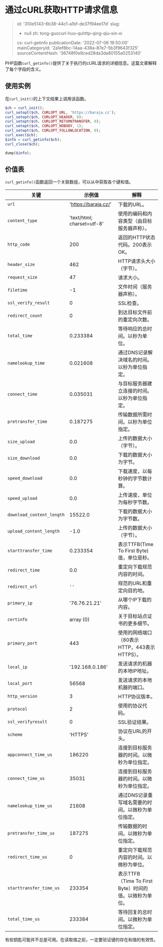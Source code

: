 通过cURL获取HTTP请求信息
================

> id: '310e5143-6b38-44c1-a1bf-de37f94ee17d'
> slug:
> 	- null
> 	zh: tong-guocurl-huo-quhttp-qing-qiu-xin-xi
>
> cs: curl-getinfo
> publicationDate: '2022-07-06 19:50:00'
> mainCategoryId: '2a1ef8bc-14aa-438a-87e7-5b3f9643f325'
> sourceContentHash: '36748f0e9ced28da3da80155a0253140'

PHP函数`curl_getinfo()`提供了关于执行的cURL请求的详细信息。这篇文章解释了每个字段的含义。

使用实例
---------------

在`curl_init()`的上下文结果上调用该函数。

```php
$ch = curl_init();
curl_setopt($ch, CURLOPT_URL, 'https://baraja.cz');
curl_setopt($ch, CURLOPT_HEADER, 0);
curl_setopt($ch, CURLOPT_RETURNTRANSFER, 0);
curl_setopt($ch, CURLOPT_NOBODY, 1);
curl_setopt($ch, CURLOPT_FOLLOWLOCATION, 0);
curl_exec($ch);
$info = curl_getinfo($ch);
curl_close($ch);

dump($info);
```

价值表
--------------

`curl_getinfo()`函数返回一个关联数组，可以从中获取各个键和值。

| 关键                        | 示例值                        | 解释                                     |
|---------------------------|----------------------------|----------------------------------------|
| `url`                     | 'https://baraja.cz/'       | 下载的URL。                                |
| `content_type`            | 'text/html; charset=utf-8' | 使用的编码和内容类型（由目标服务器声称）。                  |
| `http_code`               | 200                        | 返回的HTTP状态代码。200表示OK。                   |
| `header_size`             | 462                        | HTTP请求头大小（字节）。                         |
| `request_size`            | 47                         | 请求大小。                                  |
| `filetime`                | -1                         | 文件时间（服务器声称）。                           |
| `ssl_verify_result`       | 0                          | SSL检查。                                 |
| `redirect_count`          | 0                          | 到达目标文件前的重定向次数。                         |
| `total_time`              | 0.233384                   | 等待响应的总时间。以秒为单位。                        |
| `namelookup_time`         | 0.021608                   | 通过DNS记录解决域名的时间。以秒为单位指定。                |
| `connect_time`            | 0.035031                   | 与目标服务器建立连接的时间。以秒为单位指定。                 |
| `pretransfer_time`        | 0.187275                   | 传输数据所需时间。以秒为单位指定。                      |
| `size_upload`             | 0.0                        | 上传的数据大小（字节）。                           |
| `size_download`           | 0.0                        | 下载的数据大小为字节。                            |
| `speed_download`          | 0.0                        | 下载速度，以每秒钟的字节数计算。                       |
| `speed_upload`            | 0.0                        | 上传速度，单位为每秒字节数。                         |
| `download_content_length` | 15522.0                    | 下载的数据大小为字节数。                           |
| `upload_content_length`   | -1.0                       | 上传的数据大小（字节）。                           |
| `starttransfer_time`      | 0.233354                   | 表示TTFB(Time To First Byte)值，单位是秒。      |
| `redirect_time`           | 0.0                        | 重定向下载规范内容的时间。                          |
| `redirect_url`            | `''`                       | 规范的URL和重定向目的地。                         |
| `primary_ip`              | '76.76.21.21'              | 从哪个IP下载的内容。                            |
| `certinfo`                | array (0)                  | 关于目标站点证书的更多细节。                         |
| `primary_port`            | 443                        | 使用的网络端口（80表示HTTP，443表示HTTPS）。          |
| `local_ip`                | '192.168.0.186'            | 发送请求的机器的本地IP地址。                        |
| `local_port`              | 56568                      | 发送请求的本地机器的端口。                          |
| `http_version`            | 3                          | HTTP协议版本。                              |
| `protocol`                | 2                          | 使用的协议代码。                               |
| `ssl_verifyresult`        | 0                          | SSL验证结果。                               |
| `scheme`                  | 'HTTPS'                    | 协议在URL的开头。                             |
| `appconnect_time_us`      | 186220                     | 连接到目标服务器的时间。以微秒为单位指定。                  |
| `connect_time_us`         | 35031                      | 连接到目标服务器的时间。以微秒为单位指定。                  |
| `namelookup_time_us`      | 21608                      | 通过DNS记录重写域名需要的时间。以微秒为单位指定。             |
| `pretransfer_time_us`     | 187275                     | 传输数据的时间。以微秒为单位指定。                      |
| `redirect_time_us`        | 0                          | 重定向下载规范内容的时间。以微秒为单位。                   |
| `starttransfer_time_us`   | 233354                     | 表示TTFB（Time To First Byte）时间的值。以微秒为单位。 |
| `total_time_us`           | 233384                     | 等待回复的总时间。以微秒为单位指定。                     |

有些钥匙可能并不总是可用。在读取值之前，一定要验证键的存在和值的有效性。
